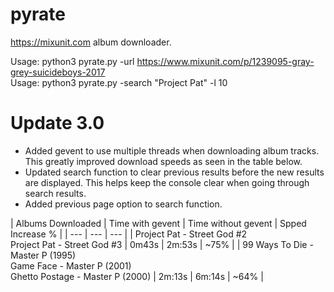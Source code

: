 # pyrate
https://mixunit.com album downloader.

Usage: python3 pyrate.py -url https://www.mixunit.com/p/1239095-gray-grey-suicideboys-2017 \
Usage: python3 pyrate.py -search "Project Pat" -l 10

# Update 3.0
- Added gevent to use multiple threads when downloading album tracks. This greatly improved download speeds as seen in the table below.
- Updated search function to clear previous results before the new results are displayed. This helps keep the console clear when going through search results.
- Added previous page option to search function.


| Albums Downloaded | Time with gevent | Time without gevent | Spped Increase % |
| --- | --- | --- |
| Project Pat - Street God #2<br/>Project Pat - Street God #3 | 0m43s | 2m:53s | ~75% |
| 99 Ways To Die - Master P (1995)<br/>Game Face - Master P (2001)<br/>Ghetto Postage - Master P (2000) | 2m:13s | 6m:14s | ~64% |
